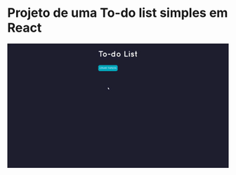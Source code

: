 # Projeto de uma To-do list simples em React

![](https://github.com/vitorgaps/To-do-List/blob/master/ToDo.gif) 
